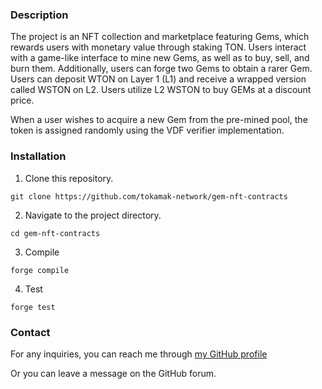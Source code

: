 ### Description

The project is an NFT collection and marketplace featuring Gems, which rewards users with monetary value through staking TON. Users interact with a game-like interface to mine new Gems, as well as to buy, sell, and burn them. Additionally, users can forge two Gems to obtain a rarer Gem. Users can deposit WTON on Layer 1 (L1) and receive a wrapped version called WSTON on L2. Users utilize L2 WSTON to buy GEMs at a discount price.

When a user wishes to acquire a new Gem from the pre-mined pool, the token is assigned randomly using the VDF verifier implementation.

### Installation

1.  Clone this repository.

```
git clone https://github.com/tokamak-network/gem-nft-contracts
```

2. Navigate to the project directory.

```
cd gem-nft-contracts
```

3. Compile 

```
forge compile
```

4. Test

```
forge test
```

### Contact

For any inquiries, you can reach me through [my GitHub profile](https://github.com/mehdi-defiesta)

Or you can leave a message on the GitHub forum. 